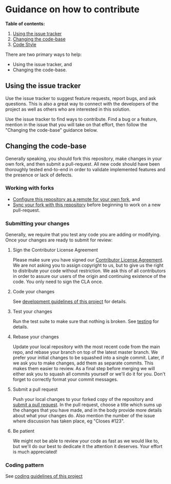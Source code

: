 # Guidance on how to contribute

**Table of contents:**

1. [Using the issue tracker](#using-the-issue-tracker)
1. [Changing the code-base](#changing-the-code-base)
1. [Code Style](#code-style)

There are two primary ways to help:

* Using the issue tracker, and
* Changing the code-base.

## Using the issue tracker

Use the issue tracker to suggest feature requests, report bugs, and ask questions. This is also a great way to connect with the developers of the project as well as others who are interested in this solution.

Use the issue tracker to find ways to contribute. Find a bug or a feature, mention in the issue that you will take on that effort, then follow the "Changing the code-base" guidance below.

## Changing the code-base

Generally speaking, you should fork this repository, make changes in your own fork, and then submit a pull-request. All new code should have been thoroughly tested end-to-end in order to validate implemented features and the presence or lack of defects.

### Working with forks

* [Configure this repository as a remote for your own fork](https://help.github.com/articles/configuring-a-remote-for-a-fork/), and
* [Sync your fork with this repository](https://help.github.com/articles/syncing-a-fork/) before beginning to work on a new pull-request.

### Submitting your changes

Generally, we require that you test any code you are adding or modifying.
Once your changes are ready to submit for review:

1. Sign the Contributor License Agreement

   Please make sure you have signed our [Contributor License Agreement](https://www.elastic.co/contributor-agreement/).
   We are not asking you to assign copyright to us,
   but to give us the right to distribute your code without restriction.
   We ask this of all contributors in order to assure our users of the origin and continuing existence of the code.
   You only need to sign the CLA once.

2. Code your changes

   See [development guidelines of this project][apm-pipeline-library-guidelines] for details.

3. Test your changes

   Run the test suite to make sure that nothing is broken.
   See [testing][apm-pipeline-library-testing] for details.

4. Rebase your changes

   Update your local repository with the most recent code from the main repo,
   and rebase your branch on top of the latest master branch.
   We prefer your initial changes to be squashed into a single commit.
   Later,
   if we ask you to make changes,
   add them as separate commits.
   This makes them easier to review.
   As a final step before merging we will either ask you to squash all commits yourself or we'll do it for you.
   Don't forget to correctly format your commit messages.

5. Submit a pull request

   Push your local changes to your forked copy of the repository and [submit a pull request](https://help.github.com/articles/using-pull-requests).
   In the pull request,
   choose a title which sums up the changes that you have made,
   and in the body provide more details about what your changes do.
   Also mention the number of the issue where discussion has taken place,
   eg "Closes #123".

6. Be patient

   We might not be able to review your code as fast as we would like to,
   but we'll do our best to dedicate it the attention it deserves.
   Your effort is much appreciated!

### Coding pattern

See [coding guidelines of this project][apm-pipeline-library-guidelines]


[apm-pipeline-library-guidelines]: GUIDELINES.md
[apm-pipeline-library-development]: DEVELOPMENT.md
[apm-pipeline-library-testing]: DEVELOPMENT.md#testing
